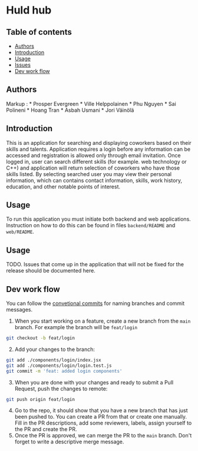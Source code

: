 # Huld hub

## Table of contents
- [Authors](#Authors)
- [Introduction](#Introduction)
- [Usage](#Usage)
- [Issues](#Issues)
- [Dev work flow](#DevWorkFlow)

## Authors <a name=Authors></a>
 Markup : * Prosper Evergreen
          * Ville Helppolainen
          * Phu Nguyen
          * Sai Polineni
          * Hoang Tran
          * Asbah Usmani
          * Jori Väinölä

## Introduction <a name=Introduction></a>

This is an application for searching and displaying coworkers based on their skills and talents. Application requires a login before any information can be accessed and registration is allowed only through email invitation. Once logged in, user can search different skills (for example. web technology or C++) and application will return selection of coworkers who have those skills listed. By selecting searched user you may view their personal information, which can contains contact information, skills, work history, education, and other notable points of interest.

## Usage <a name=Usage></a>

To run this application you must initiate both backend and web applications. Instruction on how to do this can be found in files `backend/README` and `web/README`.

## Usage <a name=Usage></a>

TODO. Issues that come up in the application that will not be fixed for the release should be documented here.

## Dev work flow <a name=DevWorkFlow></a>
You can follow the [convetional commits](https://www.conventionalcommits.org/en/v1.0.0/) for naming branches and commit messages.

1. When you start working on a feature, create a new branch from the `main` branch. For example the branch will be `feat/login`
```bash
git checkout -b feat/login
```
2. Add your changes to the branch:
```bash
git add ./components/login/index.jsx
git add ./components/login/login.test.js
git commit -m 'feat: added login components'
```
3. When you are done with your changes and ready to submit a Pull Request, push the changes to remote:
```bash
git push origin feat/login
```
4. Go to the repo, it should show that you have a new branch that has just been pushed to. You can create a PR from that or create one manually. Fill in the PR descriptions, add some reviewers, labels, assign yourself to the PR and create the PR.
5. Once the PR is approved, we can merge the PR to the `main` branch. Don't forget to write a descriptive merge message.
